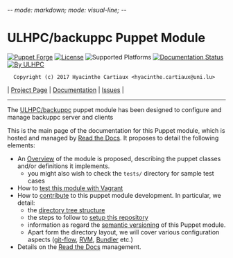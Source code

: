 -*- mode: markdown; mode: visual-line;  -*-

# ULHPC/backuppc Puppet Module

[![Puppet Forge](http://img.shields.io/puppetforge/v/ULHPC/backuppc.svg)](https://forge.puppetlabs.com/ULHPC/backuppc)
[![License](http://img.shields.io/:license-Apache2.0-blue.svg)](LICENSE)
![Supported Platforms](http://img.shields.io/badge/platform-redhat|centos-lightgrey.svg)
[![Documentation Status](https://readthedocs.org/projects/ulhpc-puppet-backuppc/badge/?version=latest)](https://readthedocs.org/projects/ulhpc-puppet-backuppc/?badge=latest)
[![By ULHPC](https://img.shields.io/badge/by-ULHPC-blue.svg)](http://hpc.uni.lu)

      Copyright (c) 2017 Hyacinthe Cartiaux <hyacinthe.cartiaux@uni.lu>

| [Project Page](https://github.com/ULHPC/puppet-backuppc) | [Documentation](http://ulhpc-puppet-backuppc.readthedocs.org/en/latest/) | [Issues](https://github.com/ULHPC/puppet-backuppc/issues) |


-----------
The [ULHPC/backuppc](https://github.com/ULHPC/puppet-backuppc) puppet module has been designed to configure and manage backuppc server and clients

This is the main page of the documentation for this Puppet module, which is hosted and managed by [Read the Docs](http://ulhpc-backuppc.readthedocs.org/en/latest/).
It proposes to detail the following elements:

* An [Overview](overview.md) of the module is proposed, describing the puppet classes and/or definitions it implements.
     - you might also wish to check the `tests/` directory for sample test cases
* How to [test this module with Vagrant](vagrant.md)
* How to [contribute](contributing/index.md) to this puppet module development. In particular, we detail:
     - the [directory tree structure](contributing/layout.md)
	 - the steps to follow to [setup this repository](contributing/setup.md)
	 - information as regard the [semantic versioning](contributing/versioning.md) of this Puppet module.
     - Apart form the directory layout, we will cover various configuration aspects ([git-flow](https://github.com/nvie/gitflow), [RVM](https://rvm.io/), [Bundler](http://bundler.io/) etc.)
* Details on the [Read the Docs](http://ulhpc-puppet-backuppc.readthedocs.org/en/latest/) management.
